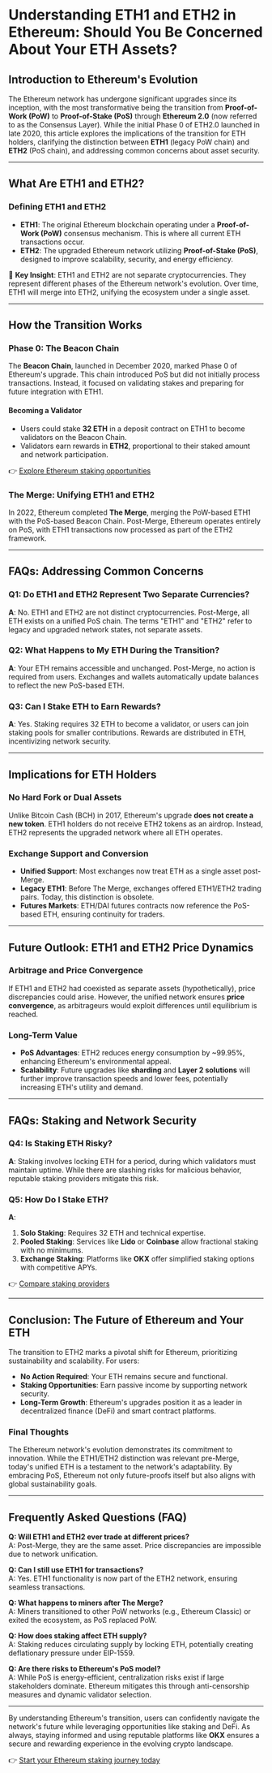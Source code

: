 # Understanding ETH1 and ETH2 in Ethereum: Should You Be Concerned About Your ETH Assets?

## Introduction to Ethereum's Evolution

The Ethereum network has undergone significant upgrades since its inception, with the most transformative being the transition from **Proof-of-Work (PoW)** to **Proof-of-Stake (PoS)** through **Ethereum 2.0** (now referred to as the Consensus Layer). While the initial Phase 0 of ETH2.0 launched in late 2020, this article explores the implications of the transition for ETH holders, clarifying the distinction between **ETH1** (legacy PoW chain) and **ETH2** (PoS chain), and addressing common concerns about asset security.

---

## What Are ETH1 and ETH2?

### Defining ETH1 and ETH2
- **ETH1**: The original Ethereum blockchain operating under a **Proof-of-Work (PoW)** consensus mechanism. This is where all current ETH transactions occur.
- **ETH2**: The upgraded Ethereum network utilizing **Proof-of-Stake (PoS)**, designed to improve scalability, security, and energy efficiency.

🔑 **Key Insight**: ETH1 and ETH2 are not separate cryptocurrencies. They represent different phases of the Ethereum network's evolution. Over time, ETH1 will merge into ETH2, unifying the ecosystem under a single asset.

---

## How the Transition Works

### Phase 0: The Beacon Chain
The **Beacon Chain**, launched in December 2020, marked Phase 0 of Ethereum's upgrade. This chain introduced PoS but did not initially process transactions. Instead, it focused on validating stakes and preparing for future integration with ETH1.

#### Becoming a Validator
- Users could stake **32 ETH** in a deposit contract on ETH1 to become validators on the Beacon Chain.
- Validators earn rewards in **ETH2**, proportional to their staked amount and network participation.

👉 [Explore Ethereum staking opportunities](https://bit.ly/okx-bonus)

### The Merge: Unifying ETH1 and ETH2
In 2022, Ethereum completed **The Merge**, merging the PoW-based ETH1 with the PoS-based Beacon Chain. Post-Merge, Ethereum operates entirely on PoS, with ETH1 transactions now processed as part of the ETH2 framework.

---

## FAQs: Addressing Common Concerns

### **Q1: Do ETH1 and ETH2 Represent Two Separate Currencies?**
**A**: No. ETH1 and ETH2 are not distinct cryptocurrencies. Post-Merge, all ETH exists on a unified PoS chain. The terms "ETH1" and "ETH2" refer to legacy and upgraded network states, not separate assets.

### **Q2: What Happens to My ETH During the Transition?**
**A**: Your ETH remains accessible and unchanged. Post-Merge, no action is required from users. Exchanges and wallets automatically update balances to reflect the new PoS-based ETH.

### **Q3: Can I Stake ETH to Earn Rewards?**
**A**: Yes. Staking requires 32 ETH to become a validator, or users can join staking pools for smaller contributions. Rewards are distributed in ETH, incentivizing network security.

---

## Implications for ETH Holders

### No Hard Fork or Dual Assets
Unlike Bitcoin Cash (BCH) in 2017, Ethereum's upgrade **does not create a new token**. ETH1 holders do not receive ETH2 tokens as an airdrop. Instead, ETH2 represents the upgraded network where all ETH operates.

### Exchange Support and Conversion
- **Unified Support**: Most exchanges now treat ETH as a single asset post-Merge.
- **Legacy ETH1**: Before The Merge, exchanges offered ETH1/ETH2 trading pairs. Today, this distinction is obsolete.
- **Futures Markets**: ETH/DAI futures contracts now reference the PoS-based ETH, ensuring continuity for traders.

---

## Future Outlook: ETH1 and ETH2 Price Dynamics

### Arbitrage and Price Convergence
If ETH1 and ETH2 had coexisted as separate assets (hypothetically), price discrepancies could arise. However, the unified network ensures **price convergence**, as arbitrageurs would exploit differences until equilibrium is reached.

### Long-Term Value
- **PoS Advantages**: ETH2 reduces energy consumption by ~99.95%, enhancing Ethereum's environmental appeal.
- **Scalability**: Future upgrades like **sharding** and **Layer 2 solutions** will further improve transaction speeds and lower fees, potentially increasing ETH's utility and demand.

---

## FAQs: Staking and Network Security

### **Q4: Is Staking ETH Risky?**
**A**: Staking involves locking ETH for a period, during which validators must maintain uptime. While there are slashing risks for malicious behavior, reputable staking providers mitigate this risk.

### **Q5: How Do I Stake ETH?**
**A**: 
1. **Solo Staking**: Requires 32 ETH and technical expertise.
2. **Pooled Staking**: Services like **Lido** or **Coinbase** allow fractional staking with no minimums.
3. **Exchange Staking**: Platforms like **OKX** offer simplified staking options with competitive APYs.

👉 [Compare staking providers](https://bit.ly/okx-bonus)

---

## Conclusion: The Future of Ethereum and Your ETH

The transition to ETH2 marks a pivotal shift for Ethereum, prioritizing sustainability and scalability. For users:
- **No Action Required**: Your ETH remains secure and functional.
- **Staking Opportunities**: Earn passive income by supporting network security.
- **Long-Term Growth**: Ethereum's upgrades position it as a leader in decentralized finance (DeFi) and smart contract platforms.

### Final Thoughts
The Ethereum network's evolution demonstrates its commitment to innovation. While the ETH1/ETH2 distinction was relevant pre-Merge, today's unified ETH is a testament to the network's adaptability. By embracing PoS, Ethereum not only future-proofs itself but also aligns with global sustainability goals.

---

## Frequently Asked Questions (FAQ)

**Q: Will ETH1 and ETH2 ever trade at different prices?**  
A: Post-Merge, they are the same asset. Price discrepancies are impossible due to network unification.

**Q: Can I still use ETH1 for transactions?**  
A: Yes. ETH1 functionality is now part of the ETH2 network, ensuring seamless transactions.

**Q: What happens to miners after The Merge?**  
A: Miners transitioned to other PoW networks (e.g., Ethereum Classic) or exited the ecosystem, as PoS replaced PoW.

**Q: How does staking affect ETH supply?**  
A: Staking reduces circulating supply by locking ETH, potentially creating deflationary pressure under EIP-1559.

**Q: Are there risks to Ethereum's PoS model?**  
A: While PoS is energy-efficient, centralization risks exist if large stakeholders dominate. Ethereum mitigates this through anti-censorship measures and dynamic validator selection.

---

By understanding Ethereum's transition, users can confidently navigate the network's future while leveraging opportunities like staking and DeFi. As always, staying informed and using reputable platforms like **OKX** ensures a secure and rewarding experience in the evolving crypto landscape. 

👉 [Start your Ethereum staking journey today](https://bit.ly/okx-bonus)
